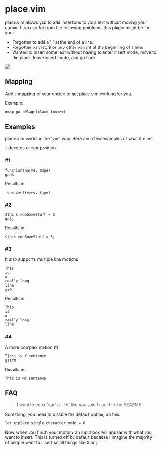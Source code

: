 # place.vim

place.vim allows you to add insertions to your text without moving your cursor.
If you suffer from the following problems, this plugin might be for you:

- Forgotten to add a ';' at the end of a line.
- Forgotten var, let, $ or any other variant at the beginning of a line.
- Wanted to insert some text without having to enter insert mode, move to the place, leave insert mode, and go back

![](https://i.imgur.com/pnmaJx9.gif)

## Mapping

Add a mapping of your choice to get place.vim working for you.

Example:

```
nmap ga <Plug>(place-insert)
```

## Examples

place.vim works in the 'vim' way. Here are a few examples of what it does


`|` denotes cursor position


### #1
```
function(na|me, $age)
gab$
```
Results in
```
function($name, $age)
```

### #2
```
$thi|s->doSomeStuff = 5
ga$;
```
Results in
```
$this->doSomeStuff = 5;
```

### #3

It also supports multiple line motions
```
This
is
a
really long
line
gaG.
```
Results in
```
This
is
a
really long
line.
```

### #4

A more complex motion (t)
```
T|his is Y sentence
gatYM
```
Results in
```
This is MY sentence
```

## FAQ

> I want to enter 'var' or 'let' like you said I could in the README!

Sure thing, you need to disable the default option, do this:

`let g:place_single_character_mode = 0`

Now, when you finish your motion, an input box will appear with what you want to insert.
This is turned off by default because I imagine the majority of people want to insert small things like $ or ;.
